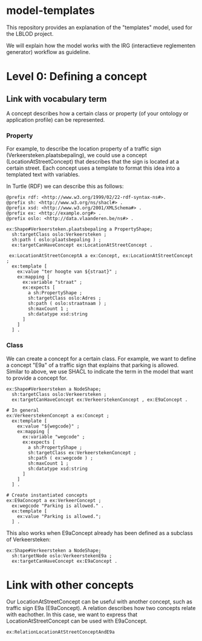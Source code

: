 # model-templates

This repository provides an explanation of the "templates" model, used for the LBLOD project.

We will explain how the model works with the IRG (interactieve reglementen generator) workflow as guideline.

# Level 0: Defining a concept

## Link with vocabulary term

A concept describes how a certain class or property (of your ontology or application profile) can be represented.

### Property

For example, to describe the location property of a traffic sign (Verkeersteken.plaatsbepaling),
we could use a concept (LocationAtStreetConcept) that describes that the sign is located at a certain street.
Each concept uses a template to format this idea into a templated text with variables.

In Turtle (RDF) we can describe this as follows:
```turtle
@prefix rdf: <http://www.w3.org/1999/02/22-rdf-syntax-ns#>.
@prefix sh: <http://www.w3.org/ns/shacl#> .
@prefix xsd: <http://www.w3.org/2001/XMLSchema#> .
@prefix ex: <http://example.org#> .
@prefix oslo: <http://data.vlaanderen.be/ns#> .

ex:Shape#Verkeersteken.plaatsbepaling a PropertyShape;
  sh:targetClass oslo:Verkeersteken ;
  sh:path ( oslo:plaatsbepaling ) ;
  ex:targetCanHaveConcept ex:LocationAtStreetConcept .
  
 ex:LocationAtStreetConceptA a ex:Concept, ex:LocationAtStreetConcept ;
  ex:template [
    ex:value "ter hoogte van ${straat}" ;
    ex:mapping [
      ex:variable "straat" ;
      ex:expects [
        a sh:PropertyShape ;
        sh:targetClass oslo:Adres ;
        sh:path ( oslo:straatnaam ) ;
        sh:maxCount 1 ;
        sh:datatype xsd:string 
      ]
    ]
  ] .
```

###  Class

We can create a concept for a certain class.
For example, we want to define a concept "E9a" of a traffic sign that explains that parking is allowed.
Similar to above, we use SHACL to indicate the term in the model that want to provide a concept for.

```turtle
ex:Shape#Verkeersteken a NodeShape;
  sh:targetClass oslo:Verkeersteken ;
  ex:targetCanHaveConcept ex:VerkeerstekenConcept , ex:E9aConcept .

# In general
ex:VerkeerstekenConcept a ex:Concept ;
  ex:template [
    ex:value "${wegcode}" ;
    ex:mapping [
      ex:variable "wegcode" ;
      ex:expects [
        a sh:PropertyShape ;
        sh:targetClass ex:VerkeerstekenConcept ;
        sh:path ( ex:wegcode ) ;
        sh:maxCount 1 ;
        sh:datatype xsd:string 
      ]
    ]
  ] .

# Create instantiated concepts
ex:E9aConcept a ex:VerkeerConcept ;
  ex:wegcode "Parking is allowed." .
  ex:template [
    ex:value "Parking is allowed.";
  ] .
```

This also works when E9aConcept already has been defined as a subclass of Verkeersteken:

```turtle
ex:Shape#Verkeersteken a NodeShape;
  sh:targetNode oslo:VerkeerstekenE9a ;
  ex:targetCanHaveConcept ex:E9aConcept .
```

# Link with other concepts

Our LocationAtStreetConcept can be useful with another concept, such as traffic sign E9a (E9aConcept).
A relation describes how two concepts relate with eachother.
In this case, we want to express that LocationAtStreetConcept can be used with E9aConcept.

```turtle
ex:RelationLocationAtStreetConceptAndE9a
```


